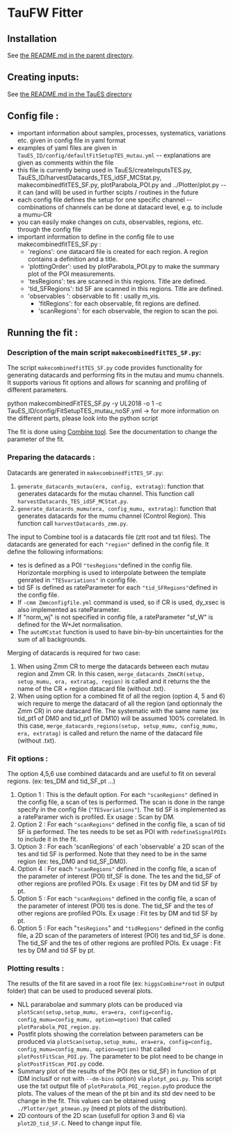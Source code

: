 # TauFW Fitter

## Installation

See [the README.md in the parent directory](../../../#taufw).

## Creating inputs:

See [the README.md in the TauES directory ](../TauES)

## Config file : 

* important information about samples, processes, systematics, variations etc. given in config file in yaml format
* examples of yaml files are given in `TauES_ID/config/defaultFitSetupTES_mutau.yml`
  -- explanations are given as comments within the file
* this file is currently being used in TauES/createInputsTES.py, TauES_ID/harvestDatacards_TES_idSF_MCStat.py, makecombinedfitTES_SF.py, plotParabola_POI.py and ../Plotter/plot.py
  -- it can (and will) be used in further scipts / routines in the future
* each config file defines the setup for one specific channel
  -- combinations of channels can be done at datacard level, e.g. to include a mumu-CR
* you can easily make changes on cuts, observables, regions, etc. through the config file
* important information to define in the config file to use makecombinedfitTES_SF.py :
  - 'regions': one datacard file is created for each region. A region contains a definition and a title.
  - 'plottingOrder': used by plotParabola_POI.py to make the summary plot of the POI measurements.
  - 'tesRegions': tes are scanned in this regions. Title are defined. 
  - 'tid_SFRegions': tid SF are scanned in this regions.  Title are defined.
  - 'observables ': observable to fit : usally m_vis.
    - 'fitRegions': for each observable, fit regions are defined.
    - 'scanRegions': for each observable, the region to scan the poi. 


## Running the fit :

### Description of the main script `makecombinedfitTES_SF.py`: 

The script `makecombinedfitTES_SF.py` code provides functionality for generating datacards and performing fits in the mutau and mumu channels. It supports various fit options and allows for scanning and profiling of different parameters.

python makecombinedFitTES_SF.py -y UL2018 -o 1 -c TauES_ID/config/FitSetupTES_mutau_noSF.yml
-> for more information on the different parts, please look into the python script

The fit is done using [Combine tool](https://cms-analysis.github.io/HiggsAnalysis-CombinedLimit/). See the documentation to change the parameter of the fit. 

### Preparing the datacards :

Datacards are generated in `makecombinedfitTES_SF.py`:
1. `generate_datacards_mutau(era, config, extratag)`: function that generates datacards for the mutau channel. This function call `harvestDatacards_TES_idSF_MCStat.py`.
2. `generate_datacards_mumu(era, config_mumu, extratag)`: function that generates datacards for the mumu channel (Control Region). This function call `harvestDatacards_zmm.py`.

The input to Combine tool is a datacards file (ztt root and txt files). The datacards are generated for each `"region"` defined in the config file.
It define the following informations:
- tes is defined as a POI `"tesRegions"`defined in the config file. Horizontale morphing is used to interpolate between the template genrated in `"TESvariations"` in config file. 
- tid SF is defined as rateParameter for each `"tid_SFRegions"`defined in the config file.
- If `-cmm Zmmconfigfile.yml` command is used, so if CR is used, dy_xsec is also implemented as rateParameter.
- If "norm_wj" is not specified in config file, a rateParameter "sf_W" is defined for the W+Jet normalisation. 
- The `autoMCstat` function is used to have bin-by-bin uncertainties for the sum of all backgrounds.

Merging of datacards is required for two case:
1. When using Zmm CR to merge the datacards between each mutau region and Zmm CR. In this casen, `merge_datacards_ZmmCR(setup, setup_mumu, era, extratag, region)` is called and it returns the the name of the CR + region datacard file (without .txt).
2. When using option for a combined fit of all the region (option 4, 5 and 6) wich require to merge the datacard of all the region (and optionnaly the Zmm CR) in one datacard file. The systematic with the same name (ex tid_pt1 of DM0 and tid_pt1 of DM10) will be assumed 100% correlated. In this case, `merge_datacards_regions(setup, setup_mumu, config_mumu, era, extratag)` is called and return the name of the datacard file (without .txt).


### Fit options :
The option 4,5,6 use combined datacards and are useful to fit on several regions. (ex: tes_DM and tid_SF_pt ...)

1.  Option 1 : This is the default option. For each `"scanRegions"` defined in the config file, a scan of tes is performed. The scan is done in the range specify in the config file (`"TESvariations"`). The tid SF is implemented as a rateParamer wich is profiled. Ex usage : Scan by DM.
2.  Option 2 :  For each `"scanRegions"` defined in the config file, a scan of tid SF is performed. The tes needs to be set as POI with `redefineSignalPOIs` to include it in the fit.
3.  Option 3 : For each 'scanRegions' of each 'observable' a 2D scan of the tes and tid SF is performed. Note that they need to be in the same region (ex: tes_DM0 and tid_SF_DM0).
4.  Option 4 : For each `"scanRegions"` defined in the config file, a scan of the parameter of interest (POI) tif_SF is done. The tes and the tid_SF of other regions are profiled POIs. Ex usage : Fit tes by DM and tid SF by pt.
5.  Option 5 : For each `"scanRegions"` defined in the config file, a scan of the parameter of interest (POI) tes is done. The tid_SF and the tes of other regions are profiled POIs. Ex usage : Fit tes by DM and tid SF by pt.
6.  Option 5 : For each "`tesRegions`" and `"tidRegions"` defined in the config file, a 2D scan of the parameters of interest (POI) tes and tid_SF is done. The tid_SF and the tes of other regions are profiled POIs. Ex usage : Fit tes by DM and tid SF by pt.

### Plotting results : 

The results of the fit are saved in a root file (ex: `higgsCombine*root` in output folder) that can be used to produced several plots.

- NLL pararabolae and summary plots can be produced via `plotScan(setup,setup_mumu, era=era, config=config, config_mumu=config_mumu, option=option)` that called `plotParabola_POI_region.py`.
- Postfit plots showing the correlation between parameters can be produced via `plotScan(setup,setup_mumu, era=era, config=config, config_mumu=config_mumu, option=option)` that called `plotPostFitScan_POI.py`. The parameter to be plot need to be change in `plotPostFitScan_POI.py` code.
- Summary plot of the results of the POI (tes or tid_SF) in function of pt (DM inclusif or not with `--dm-bins` option) via `plotpt_poi.py`. This script use the txt output file of `plotParabola_POI_region.py`to produce the plots. The values of the mean of the pt bin and its std dev need to be change in the fit. This values can be obtained using `./Plotter/get_ptmean.py` (need pt plots of the distribution).
- 2D contours of the 2D scan (usefull for option 3 and 6) via `plot2D_tid_SF.C`. Need to change input file.
